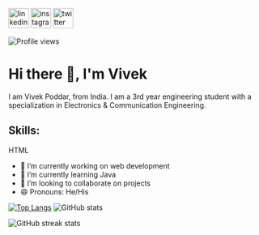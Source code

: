 [<img src='https://cdn.jsdelivr.net/npm/simple-icons@3.0.1/icons/linkedin.svg' alt='linkedin' height='40'>](https://www.linkedin.com/in/10vivekpoddar/)  [<img src='https://cdn.jsdelivr.net/npm/simple-icons@3.0.1/icons/instagram.svg' alt='instagram' height='40'>](https://www.instagram.com/10_vivekpoddar//)  [<img src='https://cdn.jsdelivr.net/npm/simple-icons@3.0.1/icons/twitter.svg' alt='twitter' height='40'>](https://twitter.com/10_vivekpoddar)  

![Profile views](https://gpvc.arturio.dev/10vivekpoddar)

# Hi there 👋, I'm Vivek

I am Vivek Poddar, from India. I am a 3rd year engineering student with a specialization in Electronics & Communication Engineering.

## Skills: 
HTML


- 🔭 I’m currently working on web development 
- 🌱 I’m currently learning Java 
- 👯 I’m looking to collaborate on projects 
- 😄 Pronouns: He/His 




[![Top Langs](https://github-readme-stats.vercel.app/api/top-langs/?username=10vivekpoddar)](https://github.com/anuraghazra/github-readme-stats)   ![GitHub stats](https://github-readme-stats.vercel.app/api?username=10vivekpoddar&show_icons=true)

![GitHub streak stats](https://github-readme-streak-stats.herokuapp.com/?user=10vivekpoddar)  

 



<!---
10vivekpoddar/10vivekpoddar is a ✨ special ✨ repository because its `README.md` (this file) appears on your GitHub profile.
You can click the Preview link to take a look at your changes.
--->
